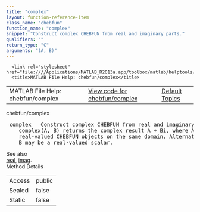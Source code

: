 ```yaml
---
title: "complex"
layout: function-reference-item
class_name: "chebfun"
function_name: "complex"
snippet: "Construct complex CHEBFUN from real and imaginary parts."
qualifiers: ""
return_type: "C"
arguments: "(A, B)"
---
```


<html>
   <head>
      <meta http-equiv="Content-Type" content="text/html; charset=utf-8">
   
      <link rel="stylesheet" href="file:////Applications/MATLAB_R2013a.app/toolbox/matlab/helptools/private/helpwin.css">
      <title>MATLAB File Help: chebfun/complex</title>
   </head>
   <body>
      <!--Single-page help-->
      <table border="0" cellspacing="0" width="100%">
         <tr class="subheader">
            <td class="headertitle">MATLAB File Help: chebfun/complex</td>
            <td class="subheader-left"><a href="matlab:edit chebfun/complex">View code for chebfun/complex</a></td>
            <td class="subheader-right"><a href="matlab:helpwin">Default Topics</a></td>
         </tr>
      </table>
      <div class="title">chebfun/complex</div>
      <div class="helptext"><pre><!--helptext --> <span class="helptopic">complex</span>   Construct complex CHEBFUN from real and imaginary parts.
    <span class="helptopic">complex</span>(A, B) returns the complex result A + Bi, where A and B are
    real-valued CHEBFUN objects on the same domain. Alternatively, one of A or
    B may be a real-valued scalar.</pre></div><!--after help --><!--seeAlso--><div class="footerlinktitle">See also</div><div class="footerlink"> <a href="matlab:helpwin chebfun/real">real</a>, <a href="matlab:helpwin chebfun/imag">imag</a>.
</div>
      <!--Method-->
      <div class="sectiontitle">Method Details</div>
      <table class="class-details">
         <tr>
            <td class="class-detail-label">Access</td>
            <td>public</td>
         </tr>
         <tr>
            <td class="class-detail-label">Sealed</td>
            <td>false</td>
         </tr>
         <tr>
            <td class="class-detail-label">Static</td>
            <td>false</td>
         </tr>
      </table>
   </body>
</html>
